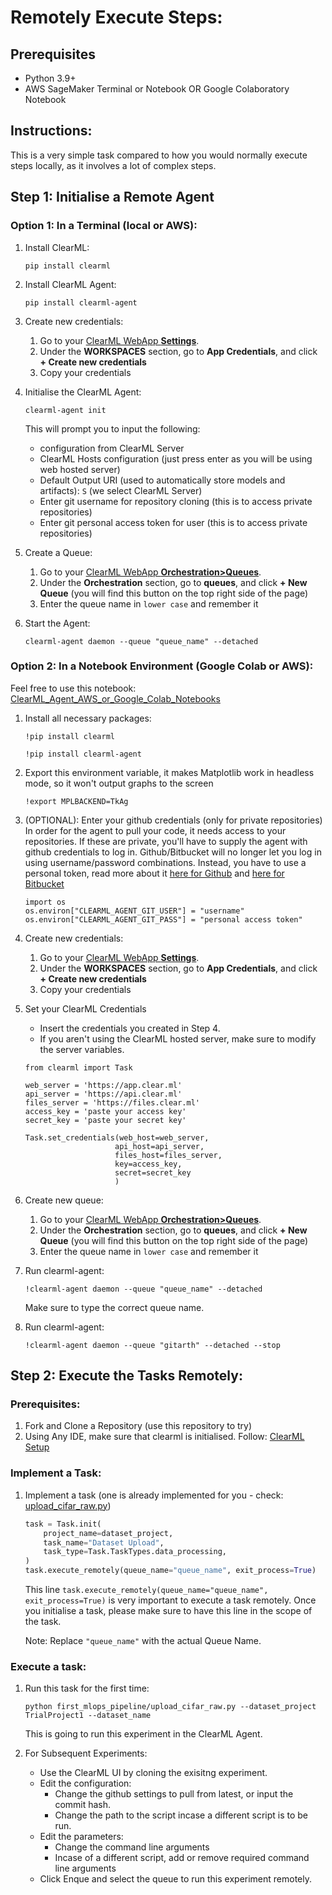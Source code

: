 # Remotely Execute Steps:
## Prerequisites

- Python 3.9+
- AWS SageMaker Terminal or Notebook OR Google Colaboratory Notebook

## Instructions:
This is a very simple task compared to how you  would normally execute steps locally, as it involves a lot of complex steps.

## Step 1: Initialise a Remote Agent
### Option 1: In a Terminal (local or AWS):
1. Install ClearML: 
    ```
    pip install clearml
    ```
2. Install ClearML Agent: 
    ```
    pip install clearml-agent
    ```
3. Create new credentials:
    1. Go to your [ClearML WebApp **Settings**](https://app.clear.ml/settings/workspace-configuration).
    2. Under the **WORKSPACES** section, go to **App Credentials**, and click **+ Create new credentials**
    3. Copy your credentials
4. Initialise the ClearML Agent:

    ```
    clearml-agent init
    ```
    
    This will prompt you to input the following:
    - configuration from ClearML Server
    - ClearML Hosts configuration (just press enter as you will be using web hosted server)
    - Default Output URI (used to automatically store models and artifacts): `S` (we select ClearML Server)
    - Enter git username for repository cloning (this is to access private repositories)
    - Enter git personal access token for user (this is to access private repositories)
5. Create a Queue:
    1. Go to your [ClearML WebApp **Orchestration>Queues**](https://app.clear.ml/workers-and-queues/queues).
    1. Under the **Orchestration** section, go to **queues**, and click **+ New Queue** (you will find this button on the top right side of the page)
    1. Enter the queue name in `lower case` and remember it
    
6. Start the Agent:
    ```
    clearml-agent daemon --queue "queue_name" --detached
    ```

### Option 2: In a Notebook Environment (Google Colab or AWS):
Feel free to use this notebook: [ClearML_Agent_AWS_or_Google_Colab_Notebooks](https://github.com/GitarthVaishnav/First_Pipeline/blob/master/notebooks/ClearML_Agent_AWS_or_Google_Colab_Notebooks.ipynb)
1. Install all necessary packages:

    ```
    !pip install clearml
    ```
    ```
    !pip install clearml-agent
    ```

2. Export this environment variable, it makes Matplotlib work in headless mode, so it won't output graphs to the screen

    ```
    !export MPLBACKEND=TkAg
    ```

3. (OPTIONAL): Enter your github credentials (only for private repositories)
In order for the agent to pull your code, it needs access to your repositories. If these are private, you'll have to supply the agent with github credentials to log in. Github/Bitbucket will no longer let you log in using username/password combinations. Instead, you have to use a personal token, read more about it [here for Github](https://docs.github.com/en/authentication/keeping-your-account-and-data-secure/creating-a-personal-access-token) and [here for Bitbucket](https://support.atlassian.com/bitbucket-cloud/docs/app-passwords/)

    ```
    import os
    os.environ["CLEARML_AGENT_GIT_USER"] = "username"
    os.environ["CLEARML_AGENT_GIT_PASS"] = "personal access token"
    ```
4. Create new credentials:
    1. Go to your [ClearML WebApp **Settings**](https://app.clear.ml/settings/workspace-configuration).
    2. Under the **WORKSPACES** section, go to **App Credentials**, and click **+ Create new credentials**
    3. Copy your credentials
5. Set your ClearML Credentials
    -   Insert the credentials you created in Step 4.
    - If you aren't using the ClearML hosted server, make sure to modify the server variables.

    ```
    from clearml import Task

    web_server = 'https://app.clear.ml'
    api_server = 'https://api.clear.ml'
    files_server = 'https://files.clear.ml'
    access_key = 'paste your access key'
    secret_key = 'paste your secret key'

    Task.set_credentials(web_host=web_server,
                        api_host=api_server,
                        files_host=files_server,
                        key=access_key,
                        secret=secret_key
                        )
    ```

6. Create new queue:
    1. Go to your [ClearML WebApp **Orchestration>Queues**](https://app.clear.ml/workers-and-queues/queues).
    2. Under the **Orchestration** section, go to **queues**, and click **+ New Queue** (you will find this button on the top right side of the page)
    3. Enter the queue name in `lower case` and remember it

7. Run clearml-agent:
    ```
    !clearml-agent daemon --queue "queue_name" --detached
    ```
    Make sure to type the correct queue name.
8. Run clearml-agent:
    ```
    !clearml-agent daemon --queue "gitarth" --detached --stop
    ```
## Step 2: Execute the Tasks Remotely:
### Prerequisites:
1. Fork and Clone a Repository (use this repository to try)
2. Using Any IDE, make sure that clearml is initialised. Follow: [ClearML Setup](https://github.com/GitarthVaishnav/First_Pipeline/blob/master/docs/Clearml_Setup.md)

### Implement a Task:
1. Implement a task (one is already implemented for you - check: [upload_cifar_raw.py](https://github.com/GitarthVaishnav/First_Pipeline/blob/113cf6b2dd15ad5b1896fa78f437830e5f6582c4/first_mlops_pipeline/upload_cifar_raw.py))

    ```python
    task = Task.init(
        project_name=dataset_project,
        task_name="Dataset Upload",
        task_type=Task.TaskTypes.data_processing,
    )
    task.execute_remotely(queue_name="queue_name", exit_process=True)
    ```
    This line `task.execute_remotely(queue_name="queue_name", exit_process=True)` is very important to execute a task remotely. Once you initialise a task, please make sure to have this line in the scope of the task.
    
    Note: Replace  `"queue_name"` with the actual Queue Name.

### Execute a task:
1. Run this task for the first time:
    ```
    python first_mlops_pipeline/upload_cifar_raw.py --dataset_project TrialProject1 --dataset_name 
    ```
    This is going to run this experiment in the ClearML Agent.

2. For Subsequent Experiments:
    - Use the ClearML UI by cloning the exisitng experiment.
    - Edit the configuration:
        - Change the github settings to pull from latest, or input the commit hash.
        - Change the path to the script incase a different script is to be run.
    - Edit the parameters:
        - Change the command line arguments
        - Incase of a different script, add or remove required command line arguments
    - Click Enque and select the queue to run this experiment remotely.


